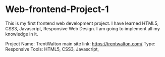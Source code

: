 # Web-frontend-Project-1
This is my first frontend web development project. I have learned HTML5, CSS3, Javascript, Responsive Web Design. I am going to implement all my knowledge in it.

Project Name: TrentWalton
main site link: https://trentwalton.com/
Type: Responsive
Tools: HTML5, CSS3, Javascript,